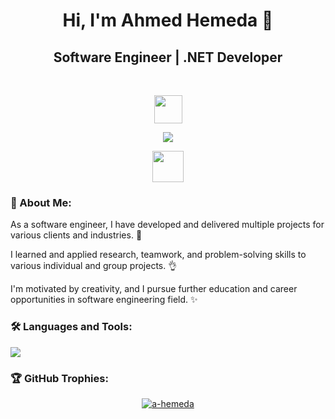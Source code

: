 <h1 align="center">Hi, I'm Ahmed Hemeda 👋</h1>
<h2 align="center">Software Engineer | .NET Developer</h2> <br>
  <p align="center"> <img src="https://komarev.com/ghpvc/?username=a-hemeda&label=Profile+Views&color=800000&style=flat" height="45"/> </p>
  <p align="center"> <a href="https://www.google.com.eg/search?q=ahmed+hemeda">
  <img src="https://readme-typing-svg.herokuapp.com/?lines=Visit%20LinkedIn%20profile%20🔆;Check%20posted%20materials%20👌;Follow%20for%20new%20updates%20✨&font=Bold%20Code&center=true&height=30&color=00AA88&pause=1555&vCenter=true&size=20"></a> </p>
  <p align="center"> <a href="https://www.linkedin.com/in/a-hemeda" target="_blank"><img src="https://img.shields.io/badge/-LinkedIn Profile-005080?style=flat-square&logo=Linkedin&logoColor=white" height="50"></a> </p>
<h3 align="left">💎 About Me:</h3>
  <p align="left">As a software engineer, I have developed and delivered multiple projects for various clients and industries. 🔆</p>
  <p align="left">I learned and applied research, teamwork, and problem-solving skills to various individual and group projects. 👌</p>
  <p align="left">I'm motivated by creativity, and I pursue further education and career opportunities in software engineering field. ✨</p>
<h3 align="left">🛠️ Languages and Tools:</h3>
  <p align="center"> <div align="left"> <img src="https://skillicons.dev/icons?i=cpp,cs,dotnet,html,css,js,git,postman,stackoverflow,visualstudio,vscode&perline=11"/> </div> </p>
<h3 align="left">🏆 GitHub Trophies:</h3>
  <p align="center"> <a href="https://github.com/ryo-ma/github-profile-trophy"><img src="https://github-profile-trophy.vercel.app/?username=a-hemeda&theme=algolia" alt="a-hemeda"/></a> </p>
